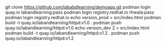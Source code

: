 git clone https://github.com/lababdlearning/demoapp.git
podman login quay.io labandlearning:pass
podman login registry.redhat.io rhwala:pass
podman login registry.redhat.io
echo version_prod > src/index.html
podman build -t quay.io/labandlearning/httpd:v1.0 .
podman push quay.io/labandlearning/httpd:v1.0
echo version_dev 2 > src/index.html
podman build -t quay.io/labandlearning/httpd:v1.2 .
podman push quay.io/labandlearning/httpd:v1.2
